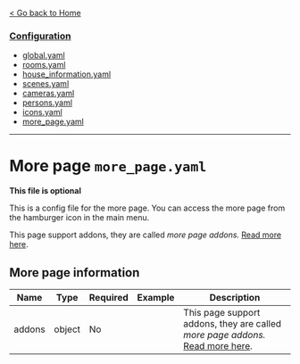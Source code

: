 [< Go back to Home](../index.md)

### [Configuration](index.md)
* [global.yaml](global.md)
* [rooms.yaml](rooms.md)
* [house_information.yaml](house_information.md)
* [scenes.yaml](scenes.md)
* [cameras.yaml](cameras.md)
* [persons.yaml](persons.md)
* [icons.yaml](icons.md)
* [more_page.yaml](more_page.md)

---

# More page `more_page.yaml`

**This file is optional**

This is a config file for the more page. You can access the more page from the hamburger icon in the main menu.

This page support addons, they are called *more page addons.* [Read more here](../addons/more_page.md).

## More page information

| Name                | Type   | Required | Example                       | Description                                                                                             |
|---------------------|--------|----------|-------------------------------|---------------------------------------------------------------------------------------------------------|
| addons              | object | No       |                               | This page support addons, they are called *more page addons.* [Read more here](../addons/more_page.md). |
